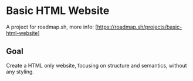# Basic HTML Website

A project for roadmap.sh, more info: [https://roadmap.sh/projects/basic-html-website]

## Goal

Create a HTML only website, focusing on structure and semantics, without any styling.
